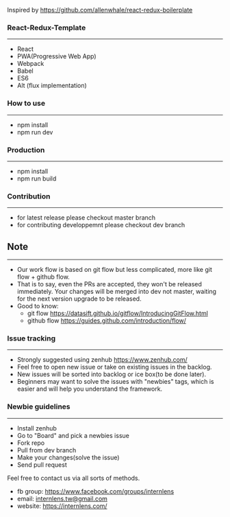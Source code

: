 Inspired by https://github.com/allenwhale/react-redux-boilerplate

### React-Redux-Template
---
 - React
 - PWA(Progressive Web App)
 - Webpack
 - Babel
 - ES6
 - Alt (flux implementation)

 ### How to use
---
 - npm install
 - npm run dev

### Production
---
 - npm install
 - npm run build

### Contribution
---
 - for latest release please checkout master branch
 - for contributing developpemnt please checkout dev branch 

 ## Note
 ---
  - Our work flow is based on git flow but less complicated, more like git flow + github flow.
  - That is to say, even the PRs are accepted, they won't be released immediately. Your changes will be merged into dev not master, waiting for the next version upgrade to be released.
  - Good to know:
  	- git flow
  		https://datasift.github.io/gitflow/IntroducingGitFlow.html
  	- github flow
  		https://guides.github.com/introduction/flow/

### Issue tracking
---
 - Strongly suggested using zenhub
 	https://www.zenhub.com/
 - Feel free to open new issue or take on existing issues in the backlog.
 - New issues will be sorted into backlog or ice box(to be done later).
 - Beginners may want to solve the issues with "newbies" tags, which is easier and will help you understand the framework.

### Newbie guidelines
---
 - Install zenhub
 - Go to "Board" and pick a newbies issue
 - Fork repo
 - Pull from dev branch
 - Make your changes(solve the issue)
 - Send pull request

Feel free to contact us via all sorts of methods.
 - fb group: https://www.facebook.com/groups/internlens
 - email: internlens.tw@gmail.com
 - website: https://internlens.com/



